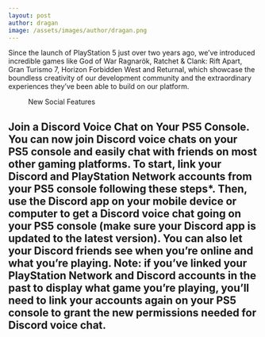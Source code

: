 ```yaml
---
layout: post
author: dragan
image: /assets/images/author/dragan.png
---
```


Since the launch of PlayStation 5 just over two years ago, we’ve introduced incredible games like God of War Ragnarök, Ratchet & Clank: Rift Apart, Gran Turismo 7, Horizon Forbidden West and Returnal, which showcase the boundless creativity of our development community and the extraordinary experiences they’ve been able to build on our platform.

   <div class="mt-8">
      <figure><img
          src="https://media.wired.com/photos/629133e5e9a46d033b3380c7/16:9/w_2399,h_1349,c_limit/Finding-a-PlayStation-5-Is-About-to-Get-Easier-Gear-shutterstock_1855958302.jpg"
          alt="">
        <figcaption class="text-xl mt-8 font-bold">New Social Features </figcaption>
      </figure>
      <h2 class="mt-2">Join a Discord Voice Chat on Your PS5 Console. You can now join
        Discord voice chats on your PS5 console and easily chat with friends on
        most other gaming platforms. To start, link your Discord and PlayStation
        Network accounts from your PS5 console following these steps*. Then, use
        the Discord app on your mobile device or computer to get a Discord voice
        chat going on your PS5 console (make sure your Discord app is updated to
        the latest version). You can also let your Discord friends see when
        you’re online and what you’re playing.
        Note: if you’ve linked your PlayStation Network and Discord accounts in
        the past to display what game you’re playing, you’ll need to link your
        accounts again on your PS5 console to grant the new permissions needed
        for Discord voice chat.</h2>
    </div>

   

